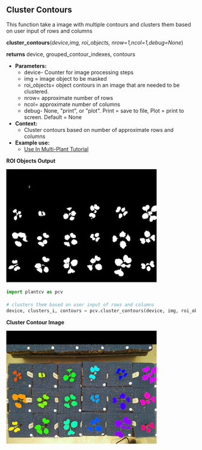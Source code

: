 ## Cluster Contours

This function take a image with multiple contours and clusters them based on user input of rows and columns

**cluster_contours**(*device,img, roi_objects, nrow=1,ncol=1,debug=None*)

**returns** device, grouped_contour_indexes, contours

- **Parameters:**
    - device- Counter for image processing steps
    - img = image object to be masked
    - roi_objects= object contours in an image that are needed to be clustered.
    - nrow= approximate number of rows
    - ncol= approximate number of columns
    - debug- None, "print", or "plot". Print = save to file, Plot = print to screen. Default = None
- **Context:**
    - Cluster contours based on number of approximate rows and columns
- **Example use:**
    - [Use In Multi-Plant Tutorial](multi-plant_tutorial.md)
    

**ROI Objects Output**

![Screenshot](img/documentation_images/cluster_contour/13_roi_mask.jpg)

```python
import plantcv as pcv

# clusters them based on user input of rows and columns
device, clusters_i, contours = pcv.cluster_contours(device, img, roi_objects, 4, 6, debug="print")
```

**Cluster Contour Image**

![Screenshot](img/documentation_images/cluster_contour/14_clusters.jpg)

